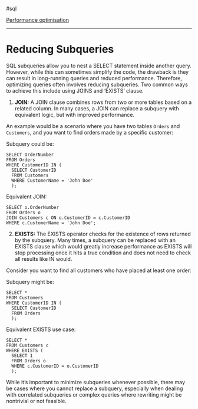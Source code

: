 
#sql 

[Performance optimisation](SQL.md#Performance%20optimisation)

---
# Reducing Subqueries

SQL subqueries allow you to nest a SELECT statement inside another query. However, while this can sometimes simplify the code, the drawback is they can result in long-running queries and reduced performance. Therefore, optimizing queries often involves reducing subqueries. Two common ways to achieve this include using JOINS and ‘EXISTS’ clause.

1. **JOIN:** A JOIN clause combines rows from two or more tables based on a related column. In many cases, a JOIN can replace a subquery with equivalent logic, but with improved performance.

An example would be a scenario where you have two tables `Orders` and `Customers`, and you want to find orders made by a specific customer:

Subquery could be:

```
SELECT OrderNumber 
FROM Orders 
WHERE CustomerID IN (
  SELECT CustomerID 
  FROM Customers 
  WHERE CustomerName = 'John Doe'
  );
```

Equivalent JOIN:

```
SELECT o.OrderNumber 
FROM Orders o 
JOIN Customers c ON o.CustomerID = c.CustomerID 
WHERE c.CustomerName = 'John Doe';
```

2. **EXISTS:** The EXISTS operator checks for the existence of rows returned by the subquery. Many times, a subquery can be replaced with an EXISTS clause which would greatly increase performance as EXISTS will stop processing once it hits a true condition and does not need to check all results like IN would.

Consider you want to find all customers who have placed at least one order:

Subquery might be:

```
SELECT * 
FROM Customers 
WHERE CustomerID IN (
  SELECT CustomerID 
  FROM Orders
  );
```

Equivalent EXISTS use case:

```
SELECT *
FROM Customers c
WHERE EXISTS (
  SELECT 1
  FROM Orders o
  WHERE c.CustomerID = o.CustomerID
  );
```

While it’s important to minimize subqueries whenever possible, there may be cases where you cannot replace a subquery, especially when dealing with correlated subqueries or complex queries where rewriting might be nontrivial or not feasible.